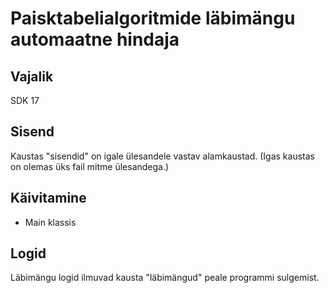 # Paisktabelialgoritmide läbimängu automaatne hindaja

## Vajalik
SDK 17

## Sisend
Kaustas "sisendid" on igale ülesandele vastav alamkaustad.
(Igas kaustas on olemas üks fail mitme ülesandega.)

## Käivitamine
- Main klassis

## Logid
Läbimängu logid ilmuvad kausta "läbimängud" peale programmi sulgemist.
